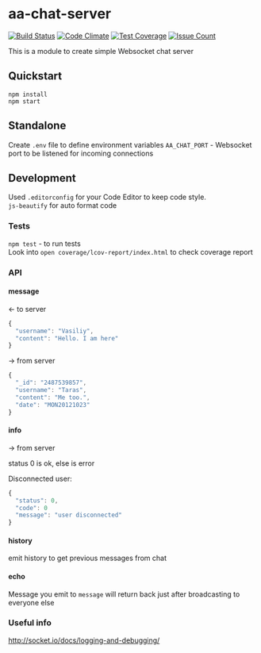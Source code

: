 # aa-chat-server

[![Build Status](https://travis-ci.org/Fleischers/aa-chat-server.svg?branch=master)](https://travis-ci.org/Fleischers/aa-chat-server)
[![Code Climate](https://codeclimate.com/github/Fleischers/aa-chat-server/badges/gpa.svg)](https://codeclimate.com/github/Fleischers/aa-chat-server)
[![Test Coverage](https://codeclimate.com/github/Fleischers/aa-chat-server/badges/coverage.svg)](https://codeclimate.com/github/Fleischers/aa-chat-server/coverage)
[![Issue Count](https://codeclimate.com/github/Fleischers/aa-chat-server/badges/issue_count.svg)](https://codeclimate.com/github/Fleischers/aa-chat-server)

This is a module to create simple Websocket chat server

## Quickstart

`npm install`  
`npm start`

## Standalone
Create `.env` file to define environment variables
`AA_CHAT_PORT` - Websocket port to be listened for incoming connections

## Development

Used `.editorconfig` for your Code Editor to keep code style.  
`js-beautify` for auto format code


### Tests
`npm test` - to run tests  
Look into `open coverage/lcov-report/index.html` to check coverage report

### API

#### message
<- to server

``` js
{
  "username": "Vasiliy",
  "content": "Hello. I am here"
}
```

-> from server

``` js
{
  "_id": "2487539857",
  "username": "Taras",
  "content": "Me too.",
  "date": "MON20121023"
}
```
#### info
-> from server

status 0 is ok, else is error

Disconnected user:
``` js
{
  "status": 0,
  "code": 0
  "message": "user disconnected"
}
```
#### history
emit history to get previous messages from chat

#### echo
Message you emit to `message` will return back just after broadcasting to everyone else

### Useful info
http://socket.io/docs/logging-and-debugging/
